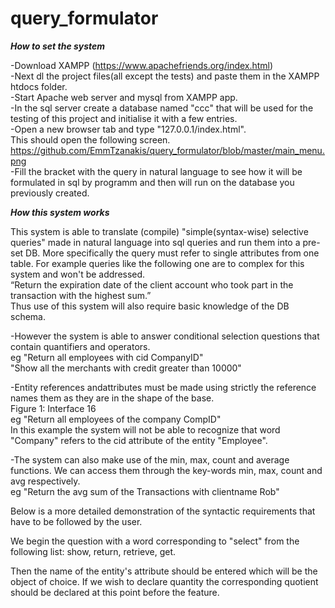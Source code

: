 # query_formulator

***How to set the system***

-Download XAMPP (https://www.apachefriends.org/index.html)  
-Next dl the project files(all except the tests) and paste them
in the XAMPP htdocs folder.  
-Start Apache web server and mysql from XAMPP app.  
-In the sql server create a database named "ccc" that will be used
for the testing of this project and initialise it with a few entries.  
-Open a new browser tab and type "127.0.0.1/index.html".  
This should open the following screen.  
https://github.com/EmmTzanakis/query_formulator/blob/master/main_menu.png  
-Fill the bracket with the query in natural language to see how it will
be formulated in sql by programm and then will run on the database 
you previously created.  

***How this system works***

  This system is able to translate (compile) "simple(syntax-wise) selective queries" 
made in natural language into sql queries and run them into a pre-set DB.
More specifically the query must refer to single attributes from one table.
For example queries like the following one are to complex for this system and
won't be addressed.  
 “Return the expiration date of the client account who took part in the transaction
with the highest sum.”  
Thus use of this system will also require basic knowledge of the DB schema.


-However the system is able to answer conditional selection questions
that contain quantifiers and operators.  
eg "Return all employees with cid CompanyID"  
 "Show all the merchants with credit greater than 10000"

-Entity references andattributes must be made using strictly 
the reference names them as they are in the shape of the base.  
Figure 1: Interface
16  
 eg "Return all employees of the company CompID"  
In this example the system will not be able to recognize that word
"Company" refers to the cid attribute of the entity "Employee".

-The system can also make use of the min, max, count and average functions.
We can access them through the key-words min, max, count and avg
respectively.   
eg "Return the avg sum of the Transactions with clientname Rob"

Below is a more detailed demonstration of the syntactic requirements that 
have to be followed by the user.

We begin the question with a word corresponding to "select" from
the following list: show, return, retrieve, get.

Then the name of the entity's attribute should be entered
which will be the object of choice. If we wish to
declare quantity the corresponding quotient should be declared
at this point before the feature.
